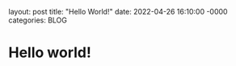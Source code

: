 layout: post
title: "Hello World!"
date: 2022-04-26 16:10:00 -0000
categories: BLOG

# Hello world!
